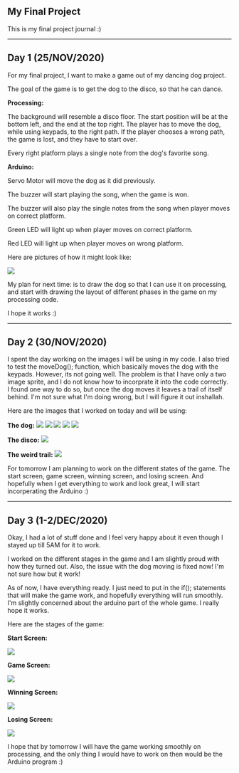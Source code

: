 ## My Final Project

This is my final project journal :)

----

## Day 1 (25/NOV/2020)


For my final project, I want to make a game out of my dancing dog project.

The goal of the game is to get the dog to the disco, so that he can dance. 


**Processing:**

The background will resemble a disco floor. The start position will be at the bottom left, and the end at the top right. The player has to move the dog, while using keypads, to the right path. If the player chooses a wrong path, the game is lost, and they have to start over. 

Every right platform plays a single note from the dog's favorite song. 


**Arduino:**

Servo Motor will move the dog as it did previously. 

The buzzer will start playing the song, when the game is won. 

The buzzer will also play the single notes from the song when player moves on correct platform.

Green LED will light up when player moves on correct platform.

Red LED will light up when player moves on wrong platform.



Here are pictures of how it might look like:

![](https://github.com/FatimaAlmaazmi/introIM/blob/master/pics/CamScanner%2011-25-2020%2017.50_1.jpg)


My plan for next time: is to draw the dog so that I can use it on processing, and start with drawing the layout of different phases in the game on my processing code.


I hope it works :)

____

## Day 2 (30/NOV/2020)


I spent the day working on the images I will be using in my code. I also tried to test the moveDog(); function, which basically moves the dog with the keypads. However, its not going well. The problem is that I have only a two image sprite, and I do not know how to incorprate it into the code correctly. I found one way to do so, but once the dog moves it leaves a trail of itself behind. I'm not sure what I'm doing wrong, but I will figure it out inshallah.

Here are the images that I worked on today and will be using:

**The dog:**
![](https://github.com/FatimaAlmaazmi/introIM/blob/master/pics/IMG_0306.jpeg)
![](https://github.com/FatimaAlmaazmi/introIM/blob/master/pics/IMG_0307.jpeg)
![](https://github.com/FatimaAlmaazmi/introIM/blob/master/pics/IMG_0308.jpeg)
![](https://github.com/FatimaAlmaazmi/introIM/blob/master/pics/IMG_0309.jpeg)
![](https://github.com/FatimaAlmaazmi/introIM/blob/master/pics/IMG_0310.jpeg)

**The disco:**
![](https://github.com/FatimaAlmaazmi/introIM/blob/master/pics/IMG_0303.jpeg)

**The weird trail:**
![](https://github.com/FatimaAlmaazmi/introIM/blob/master/pics/Screen%20Shot%202020-11-30%20at%2011.34.31%20PM.png)


For tomorrow I am planning to work on the different states of the game. The start screen, game screen, winning screen, and losing screen. And hopefully when I get everything to work and look great, I will start incorperating the Arduino :)

_____

## Day 3 (1-2/DEC/2020)

Okay, I had a lot of stuff done and I feel very happy about it even though I stayed up till 5AM for it to work.

I worked on the different stages in the game and I am slightly proud with how they turned out. Also, the issue with the dog moving is fixed now! I'm not sure how but it work! 

As of now, I have everything ready. I just need to put in the if(); statements that will make the game work, and hopefully everything will run smoothly. I'm slightly concerned about the arduino part of the whole game. I really hope it works.

Here are the stages of the game:

**Start Screen:**

![](https://github.com/FatimaAlmaazmi/introIM/blob/master/pics/Screen%20Shot%202020-12-02%20at%203.28.34%20AM.png)


**Game Screen:**

![](https://github.com/FatimaAlmaazmi/introIM/blob/master/pics/Screen%20Shot%202020-12-02%20at%204.14.18%20AM.png)


**Winning Screen:**

![](https://github.com/FatimaAlmaazmi/introIM/blob/master/pics/Screen%20Shot%202020-12-02%20at%205.28.23%20AM.png)



**Losing Screen:**

![](https://github.com/FatimaAlmaazmi/introIM/blob/master/pics/Screen%20Shot%202020-12-02%20at%205.27.52%20AM.png)



I hope that by tomorrow I will have the game working smoothly on processing, and the only thing I would have to work on then would be the Arduino program :)


